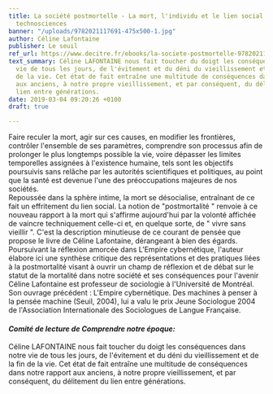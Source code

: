 ```yaml
---
title: La société postmortelle - La mort, l'individu et le lien social à l'ère des
  technosciences
banner: "/uploads/9782021117691-475x500-1.jpg"
author: Céline Lafontaine
publisher: Le seuil
ref_url: https://www.decitre.fr/ebooks/la-societe-postmortelle-9782021117691_9782021117691_1.html#resume
text_summary: Céline LAFONTAINE nous fait toucher du doigt les conséquences dans notre
  vie de tous les jours, de l'évitement et du déni du vieillissement et de la fin
  de la vie. Cet état de fait entraîne une multitude de conséquences dans notre rapport
  aux anciens, à notre propre vieillissement, et par conséquent, du délitement du
  lien entre générations.
date: 2019-03-04 09:20:26 +0100
draft: true

---
```

Faire reculer la mort, agir sur ces causes, en modifier les frontières, contrôler l'ensemble de ses paramètres, comprendre son processus afin de prolonger le plus longtemps possible la vie, voire dépasser les limites temporelles assignées à l'existence humaine, tels sont les objectifs poursuivis sans relâche par les autorités scientifiques et politiques, au point que la santé est devenue l'une des préoccupations majeures de nos sociétés.   
 Repoussée dans la sphère intime, la mort se désocialise, entraînant de ce fait un effritement du lien social. La notion de "postmortalité " renvoie à ce nouveau rapport à la mort qui s'affirme aujourd'hui par la volonté affichée de vaincre techniquement celle-ci et, en quelque sorte, de " vivre sans vieillir ". C'est la description minutieuse de ce courant de pensée que propose le livre de Céline Lafontaine, dérangeant à bien des égards. Poursuivant la réflexion amorcée dans L'Empire cybernétique, l'auteur élabore ici une synthèse critique des représentations et des pratiques liées à la postmortalité visant à ouvrir un champ de réflexion et de débat sur le statut de la mortalité dans notre société et ses conséquences pour l'avenir Céline Lafontaine est professeur de sociologie à l'Université de Montréal.   
 Son ouvrage précédent : L'Empire cybernétique. Des machines à penser à la pensée machine (Seuil, 2004), lui a valu le prix Jeune Sociologue 2004 de l'Association Internationale des Sociologues de Langue Française.

#### **_Comité de lecture de Comprendre notre époque:_**

Céline LAFONTAINE nous fait toucher du doigt les conséquences dans notre vie de tous les jours, de l'évitement et du déni du vieillissement et de la fin de la vie. Cet état de fait entraîne une multitude de conséquences dans notre rapport aux anciens, à notre propre vieillissement, et par conséquent, du délitement du lien entre générations.